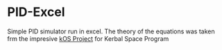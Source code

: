 # PID-Excel
Simple PID simulator run in excel. The theory of the equations was taken frm the impresive [kOS Project](https://ksp-kos.github.io/KOS/tutorials/pidloops.html) for Kerbal Space Program
